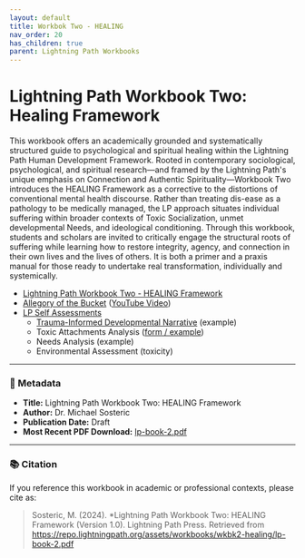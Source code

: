 ```yaml
---
layout: default
title: Workbok Two - HEALING
nav_order: 20
has_children: true
parent: Lightning Path Workbooks
---
```


# Lightning Path Workbook Two: Healing Framework

This workbook offers an academically grounded and systematically structured guide to psychological and spiritual healing within the Lightning Path Human Development Framework. Rooted in contemporary sociological, psychological, and spiritual research—and framed by the Lightning Path's unique emphasis on Connection and Authentic Spirituality—Workbook Two introduces the HEALING Framework as a corrective to the distortions of conventional mental health discourse. Rather than treating dis-ease as a pathology to be medically managed, the LP approach situates individual suffering within broader contexts of Toxic Socialization, unmet developmental Needs, and ideological conditioning. Through this workbook, students and scholars are invited to critically engage the structural roots of suffering while learning how to restore integrity, agency, and connection in their own lives and the lives of others. It is both a primer and a praxis manual for those ready to undertake real transformation, individually and systemically.

- [Lightning Path Workbook Two - HEALING Framework](https://s1r0n.github.io/lightning-path/workbooks/wkbk2-healing/lp-book-2.pdf) 
- [Allegory of the Bucket](https://spiritwiki.lightningpath.org/index.php/Allegory_of_the_Bucket) ([YouTube Video](https://www.youtube.com/watch?v=y-bDJSR6Z_c))
- [LP Self Assessments](https://spiritwiki.lightningpath.org/index.php/Self_Assessment)
  - [Trauma-Informed Developmental Narrative](https://spiritwiki.lightningpath.org/index.php/Self_Assessment) (example)
  - Toxic Attachments Analysis ([form / example](https://s1r0n.github.io/lightning-path/workbooks/wkbk-2/attachments-analaysis-form.odt))
  - Needs Analysis (example)
  - Environmental Assessment  (toxicity)

---

### 📄 Metadata

- **Title:** Lightning Path Workbook Two: HEALING Framework  
- **Author:** Dr. Michael Sosteric  
- **Publication Date:** Draft  
- **Most Recent PDF Download:** [lp-book-2.pdf](https://repo.lightningpath.org/assets/workbooks/wkbk2-healing/lp-book-2.pdf)

---

### 📚 Citation

If you reference this workbook in academic or professional contexts, please cite as:

> Sosteric, M. (2024). *Lightning Path Workbook Two: HEALING Framework (Version 1.0). Lightning Path Press. Retrieved from https://repo.lightningpath.org/assets/workbooks/wkbk2-healing/lp-book-2.pdf



